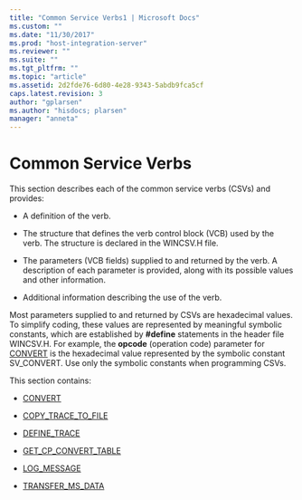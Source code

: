 ```yaml
---
title: "Common Service Verbs1 | Microsoft Docs"
ms.custom: ""
ms.date: "11/30/2017"
ms.prod: "host-integration-server"
ms.reviewer: ""
ms.suite: ""
ms.tgt_pltfrm: ""
ms.topic: "article"
ms.assetid: 2d2fde76-6d80-4e28-9343-5abdb9fca5cf
caps.latest.revision: 3
author: "gplarsen"
ms.author: "hisdocs; plarsen"
manager: "anneta"
---
```

# Common Service Verbs
This section describes each of the common service verbs (CSVs) and provides:  
  
-   A definition of the verb.  
  
-   The structure that defines the verb control block (VCB) used by the verb. The structure is declared in the WINCSV.H file.  
  
-   The parameters (VCB fields) supplied to and returned by the verb. A description of each parameter is provided, along with its possible values and other information.  
  
-   Additional information describing the use of the verb.  
  
 Most parameters supplied to and returned by CSVs are hexadecimal values. To simplify coding, these values are represented by meaningful symbolic constants, which are established by **#define** statements in the header file WINCSV.H. For example, the **opcode** (operation code) parameter for [CONVERT](../core/convert2.md) is the hexadecimal value represented by the symbolic constant SV_CONVERT. Use only the symbolic constants when programming CSVs.  
  
 This section contains:  
  
-   [CONVERT](../core/convert2.md)  
  
-   [COPY_TRACE_TO_FILE](../core/copy-trace-to-file1.md)  
  
-   [DEFINE_TRACE](../core/define-trace1.md)  
  
-   [GET_CP_CONVERT_TABLE](../core/get-cp-convert-table1.md)  
  
-   [LOG_MESSAGE](../core/log-message2.md)  
  
-   [TRANSFER_MS_DATA](../core/transfer-ms-data2.md)